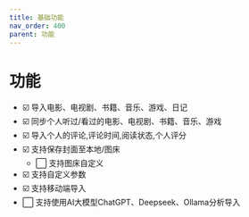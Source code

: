 ```yaml
---
title: 基础功能
nav_order: 400
parent: 功能
---
```

# 功能
- ☑️ 导入电影、电视剧、书籍、音乐、游戏、日记
- ☑️ 同步个人听过/看过的电影、电视剧、书籍、音乐、游戏
- ☑️ 导入个人的评论,评论时间,阅读状态,个人评分
- ☑️ 支持保存封面至本地/图床
    - ⬜ 支持图床自定义
- ☑️ 支持自定义参数
- ☑️ 支持移动端导入
- ⬜ 支持使用AI大模型ChatGPT、Deepseek、Ollama分析导入